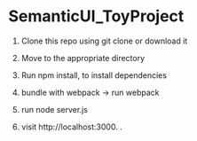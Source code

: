 # SemanticUI_ToyProject



1) Clone this repo using git clone  or download it 

2) Move to the appropriate directory
3) Run npm install, to install dependencies 
4) bundle with webpack -> run webpack
5) run node server.js
6) visit  http://localhost:3000.
.
